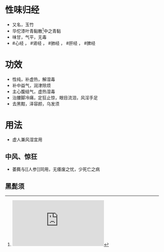 # 性味归经
- 又名，玉竹
- 华佗漆叶青黏散[^1]中之青黏
- 味甘，气平，无毒
- #心经 ， #肾经 ， #肺经 ， #肝经 ， #脾经 
# 功效
- 性纯，补虚热，解湿毒
- 补中益气，润津除烦
- 主心腹结气，虚热湿毒
- 治腰脚冷痛，定狂止惊，眼目流泪，风淫手足
- 去黑黚，泽容颜，乌发须
# 用法
- 虚人兼风湿宜用
## 中风、惊狂
- 萎蕤与[[人参]]同用，无痿废之忧，少死亡之病
## 黑髭须




[^1]: ![漆叶青黏散](http://www.360doc.com/content/16/0406/09/8512084_548232863.shtml)